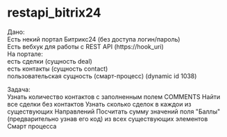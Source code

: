# restapi_bitrix24
Дано:  
Есть некий портал Битрикс24 (без доступа логин/пароль)  
Есть вебхук для работы с REST API (https://hook_uri)  
На портале:  
есть сделки (сущность deal)  
есть контакты (сущность contact)  
пользовательская сущность (смарт-процесс) (dynamic id 1038)


Задача:  
Узнать количество контактов с заполненным полем COMMENTS
Найти все сделки без контактов
Узнать сколько сделок в каждои из существующих Направлений
Посчитать сумму значений поля "Баллы" (предварительно узнав его код) из всех существующих элементов Смарт процесса
